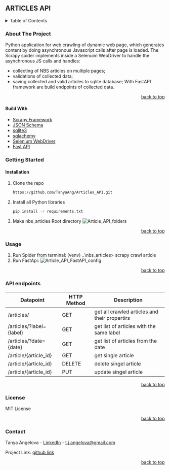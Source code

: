 
## ARTICLES API

<details>
  <summary>Table of Contents</summary>
  <ol>
    <li>
      <a href="#about-the-project">About The Project</a>
      <ul>
        <li><a href="#built-with">Built With</a></li>
      </ul>
    </li>
    <li>
      <a href="#getting-started">Getting Started</a>
      <ul>
        <li><a href="#installation">Installation</a></li>
      </ul>
    </li>
    <li><a href="#usage">Usage</a></li>
    <li><a href="#roadmap">Roadmap</a></li>
    <li><a href="#license">License</a></li>
    <li><a href="#contact">Contact</a></li>
  </ol>
</details>


### About The Project
  Python application for web crawling of dynamic web page, which generates content by doing asynchronous Javascript calls after page is loaded. The Scrapy spider implements inside a Selenuim WebDriver to handle the asynchronous JS calls and handles:
  - collecting of NBS articles on multiple pages;
  - validations of collected data;
  - saving collected and valid articles to sqlite database;
  With FastAPI framework are build endpoints of collected data. 
  
<p align="right"><a href="#top">back to top</a></p>

#### Build With
* [Scrapy Framework](https://scrapy.org/)
* [JSON Schema](https://json-schema.org/)
* [sqlite3](https://www.sqlite.org/index.html)
* [sqlachemy](https://www.sqlalchemy.org/)
* [Selenium WebDriver](https://www.selenium.dev/documentation/webdriver/)
* [Fast API](https://fastapi.tiangolo.com/)

### Getting Started
#### Installation
1. Clone the repo
   ```sh
   https://github.com/TanyaAng/Articles_API.git
   ```
2. Install all Python libraries
   ```sh
   pip install -r requirements.txt
   ```
3. Make nbs_articles Root directory
![Article_API_folders](https://user-images.githubusercontent.com/18015470/202911821-837805fb-272d-4861-b402-a7199c53a48c.PNG)

<p align="right"><a href="#top">back to top</a></p>

### Usage
1. Run Spider from terminal:
   (venv) ..\nbs_articles> scrapy crawl article
2. Run FastApi:
![Article_API_FastAPI_config](https://user-images.githubusercontent.com/18015470/202912885-2809aed2-33e7-4412-a147-d7c9fbfc8b5f.png)


<p align="right"><a href="#top">back to top</a></p>

### API endpoints

| Datapoint                | HTTP Method | Description                                   |
| ------------------------ | ----------- | --------------------------------------------- |
| /articles/               | GET         | get all crawled articles and their propertirs |
| /articles/?label={label} | GET         | get list of articles with the same label      |
| /articles/?date={date}   | GET         | get list of articles from the date            |
| /article/{article_id}    | GET         | get single article                            |
| /article/{article_id}    | DELETE      | delete singel article                         |
| /article/{article_id}    | PUT         | update singel article                         |


<p align="right"><a href="#top">back to top</a></p>

### License
MIT License

<p align="right"><a href="#top">back to top</a></p>

### Contact

Tanya Angelova - [LinkedIn](https://www.linkedin.com/in/tanya-angelova-44b03590/) - t.j.angelova@gmail.com

Project Link: [github link]

<p align="right"><a href="#top">back to top</a></p>

[LinkedIn]: https://www.linkedin.com/in/tanya-angelova-44b03590/
[github link]: https://github.com/TanyaAng/Automated_Shear_Walls_Calculations
